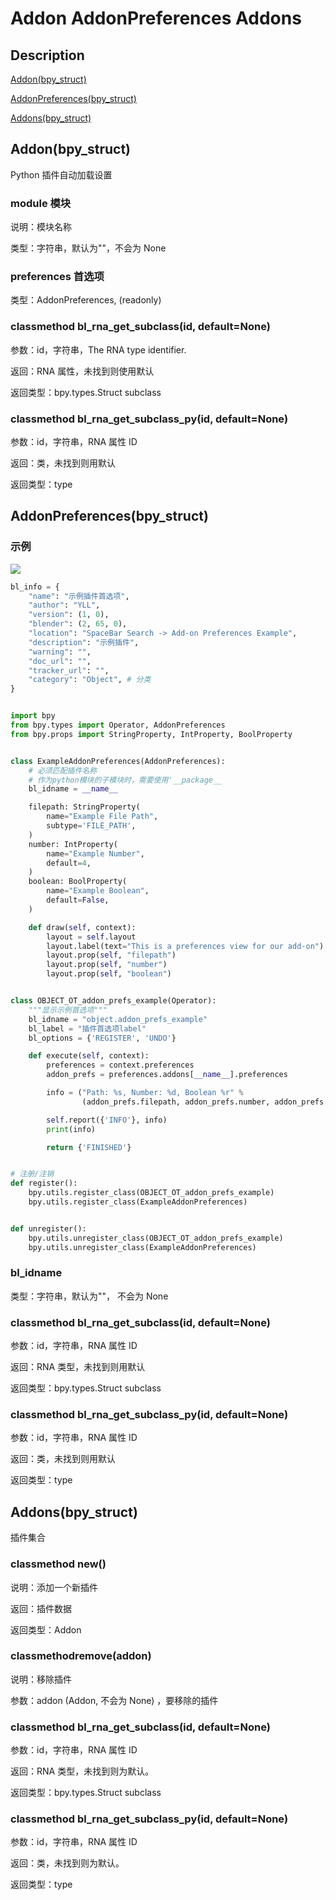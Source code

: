 # Addon AddonPreferences Addons

## Description

[Addon(bpy_struct)](https://docs.blender.org/api/master/bpy.types.Addon.html)

[AddonPreferences(bpy_struct)](https://docs.blender.org/api/master/bpy.types.AddonPreferences.html)

[Addons(bpy_struct)](https://docs.blender.org/api/master/bpy.types.Addons.html)

## Addon(bpy_struct)

Python 插件自动加载设置

### module 模块

说明：模块名称

类型：字符串，默认为""，不会为 None

### preferences 首选项

类型：AddonPreferences, (readonly)

### classmethod bl_rna_get_subclass(id, default=None)

参数：id，字符串，The RNA type identifier.

返回：RNA 属性，未找到则使用默认

返回类型：bpy.types.Struct subclass

### classmethod bl_rna_get_subclass_py(id, default=None)

参数：id，字符串，RNA 属性 ID

返回：类，未找到则用默认

返回类型：type

## AddonPreferences(bpy_struct)

### 示例

![](https://cdn.yuelili.com/20220119225017.png)

```python
bl_info = {
    "name": "示例插件首选项",
    "author": "YLL",
    "version": (1, 0),
    "blender": (2, 65, 0),
    "location": "SpaceBar Search -> Add-on Preferences Example",
    "description": "示例插件",
    "warning": "",
    "doc_url": "",
    "tracker_url": "",
    "category": "Object", # 分类
}


import bpy
from bpy.types import Operator, AddonPreferences
from bpy.props import StringProperty, IntProperty, BoolProperty


class ExampleAddonPreferences(AddonPreferences):
    # 必须匹配插件名称
    # 作为python模块的子模块时，需要使用'__package__
    bl_idname = __name__

    filepath: StringProperty(
        name="Example File Path",
        subtype='FILE_PATH',
    )
    number: IntProperty(
        name="Example Number",
        default=4,
    )
    boolean: BoolProperty(
        name="Example Boolean",
        default=False,
    )

    def draw(self, context):
        layout = self.layout
        layout.label(text="This is a preferences view for our add-on")
        layout.prop(self, "filepath")
        layout.prop(self, "number")
        layout.prop(self, "boolean")


class OBJECT_OT_addon_prefs_example(Operator):
    """显示示例首选项"""
    bl_idname = "object.addon_prefs_example"
    bl_label = "插件首选项label"
    bl_options = {'REGISTER', 'UNDO'}

    def execute(self, context):
        preferences = context.preferences
        addon_prefs = preferences.addons[__name__].preferences

        info = ("Path: %s, Number: %d, Boolean %r" %
                (addon_prefs.filepath, addon_prefs.number, addon_prefs.boolean))

        self.report({'INFO'}, info)
        print(info)

        return {'FINISHED'}


# 注册/注销
def register():
    bpy.utils.register_class(OBJECT_OT_addon_prefs_example)
    bpy.utils.register_class(ExampleAddonPreferences)


def unregister():
    bpy.utils.unregister_class(OBJECT_OT_addon_prefs_example)
    bpy.utils.unregister_class(ExampleAddonPreferences)
```

### bl_idname

类型：字符串，默认为""， 不会为 None

### classmethod bl_rna_get_subclass(id, default=None)

参数：id，字符串，RNA 属性 ID

返回：RNA 类型，未找到则用默认

返回类型：bpy.types.Struct subclass

### classmethod bl_rna_get_subclass_py(id, default=None)

参数：id，字符串，RNA 属性 ID

返回：类，未找到则用默认

返回类型：type

## Addons(bpy_struct)

插件集合

### classmethod new()

说明：添加一个新插件

返回：插件数据

返回类型：Addon

### classmethodremove(addon)

说明：移除插件

参数：addon (Addon, 不会为 None) ，要移除的插件

### classmethod bl_rna_get_subclass(id, default=None)

参数：id，字符串，RNA 属性 ID

返回：RNA 类型，未找到则为默认。

返回类型：bpy.types.Struct subclass

### classmethod bl_rna_get_subclass_py(id, default=None)

参数：id，字符串，RNA 属性 ID

返回：类，未找到则为默认。

返回类型：type

